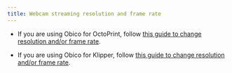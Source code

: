 ```yaml
---
title: Webcam streaming resolution and frame rate
---
```


- If you are using Obico for OctoPrint, follow [this guide to change resolution and/or frame rate](./webcam-streaming-resolution-framerate-octoprint.md).

- If you are using Obico for Klipper, follow [this guide to change resolution and/or frame rate](./webcam-streaming-resolution-framerate-klipper.md).
